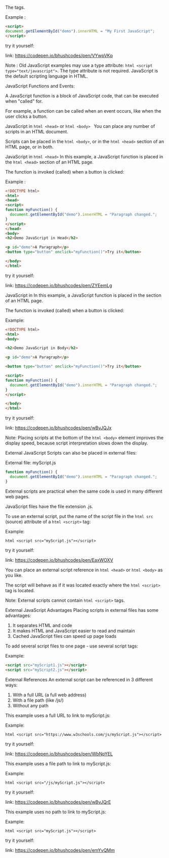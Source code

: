 The <script> Tag

In HTML, JavaScript code is inserted between <script> and </script> tags.

Example :

```html
<script>
document.getElementById("demo").innerHTML = "My First JavaScript";
</script>
```

try it yourself:

link: https://codepen.io/bhushcodes/pen/VYwpVKp

Note : Old JavaScript examples may use a type attribute: ```html <script type="text/javascript">```.
The type attribute is not required. JavaScript is the default scripting language in HTML.

JavaScript Functions and Events:

A JavaScript function is a block of JavaScript code, that can be executed when "called" for.

For example, a function can be called when an event occurs, like when the user clicks a button.

JavaScript in ```html <head>``` or ```html <body> ```
You can place any number of scripts in an HTML document.

Scripts can be placed in the ```html <body>```, or in the ```html <head>``` section of an HTML page, or in both.


JavaScript in ```html <head>```
In this example, a JavaScript function is placed in the ```html <head>``` section of an HTML page.

The function is invoked (called) when a button is clicked:

Example :

```html 
<!DOCTYPE html>
<html>
<head>
<script>
function myFunction() {
  document.getElementById("demo").innerHTML = "Paragraph changed.";
}
</script>
</head>
<body>
<h2>Demo JavaScript in Head</h2>

<p id="demo">A Paragraph</p>
<button type="button" onclick="myFunction()">Try it</button>

</body>
</html>

```

try it yourself: 

link: https://codepen.io/bhushcodes/pen/ZYEemLg

JavaScript in <body>
In this example, a JavaScript function is placed in the <body> section of an HTML page.

The function is invoked (called) when a button is clicked:

Example: 

```html
<!DOCTYPE html>
<html>
<body>

<h2>Demo JavaScript in Body</h2>

<p id="demo">A Paragraph</p>

<button type="button" onclick="myFunction()">Try it</button>

<script>
function myFunction() {
  document.getElementById("demo").innerHTML = "Paragraph changed.";
}
</script>

</body>
</html>

```

try it yourself:

link: https://codepen.io/bhushcodes/pen/wBvJQJx

Note: Placing scripts at the bottom of the ```html <body>``` element improves the display speed, because script interpretation slows down the display.

External JavaScript
Scripts can also be placed in external files:

External file: myScript.js

```javascript 
function myFunction() {
  document.getElementById("demo").innerHTML = "Paragraph changed.";
}
```

External scripts are practical when the same code is used in many different web pages.

JavaScript files have the file extension .js.

To use an external script, put the name of the script file in the ```html src``` (source) attribute of a ```html <script>``` tag:

Example: 

```html <script src="myScript.js"></script>```

try it yourself:

link: https://codepen.io/bhushcodes/pen/EaxWOXV

You can place an external script reference in ```html <head>``` or ```html <body>``` as you like.

The script will behave as if it was located exactly where the ```html <script>``` tag is located.

Note: External scripts cannot contain ```html <script>``` tags.

External JavaScript Advantages
Placing scripts in external files has some advantages:

1. It separates HTML and code
2. It makes HTML and JavaScript easier to read and maintain
3. Cached JavaScript files can speed up page loads

To add several script files to one page  - use several script tags:

Example: 

```html
<script src="myScript1.js"></script>
<script src="myScript2.js"></script>
```

External References
An external script can be referenced in 3 different ways:

1. With a full URL (a full web address)
2. With a file path (like /js/)
3. Without any path

This example uses a full URL to link to myScript.js:

Example: 

```html <script src="https://www.w3schools.com/js/myScript.js"></script> ```

try it yourself:

link: https://codepen.io/bhushcodes/pen/WbNpYEL

This example uses a file path to link to myScript.js:

Example: 

```html <script src="/js/myScript.js"></script> ```

try it yourself:

link: https://codepen.io/bhushcodes/pen/wBvJQrE

This example uses no path to link to myScript.js:

Example: 

```html <script src="myScript.js"></script>```

try it yourself:

link: https://codepen.io/bhushcodes/pen/emYvQMm







